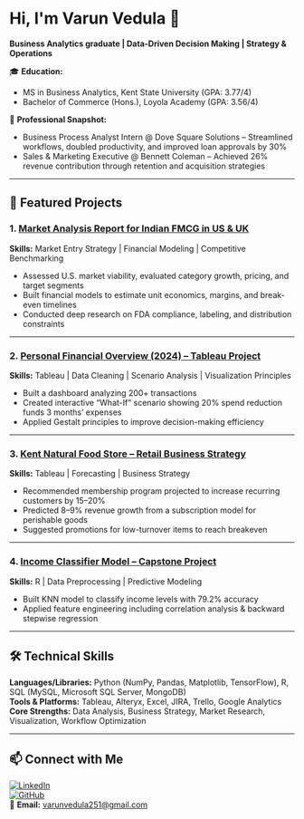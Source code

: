 # Hi, I'm Varun Vedula 👋
**Business Analytics graduate | Data-Driven Decision Making | Strategy & Operations**

🎓 **Education:**  
- MS in Business Analytics, Kent State University (GPA: 3.77/4)  
- Bachelor of Commerce (Hons.), Loyola Academy (GPA: 3.56/4)  

💼 **Professional Snapshot:**  
- Business Process Analyst Intern @ Dove Square Solutions – Streamlined workflows, doubled productivity, and improved loan approvals by 30%  
- Sales & Marketing Executive @ Bennett Coleman – Achieved 26% revenue contribution through retention and acquisition strategies  

---

## 🚀 Featured Projects
### 1. [Market Analysis Report for Indian FMCG in US & UK](link-to-repo)
**Skills:** Market Entry Strategy | Financial Modeling | Competitive Benchmarking  
- Assessed U.S. market viability, evaluated category growth, pricing, and target segments  
- Built financial models to estimate unit economics, margins, and break-even timelines  
- Conducted deep research on FDA compliance, labeling, and distribution constraints  

---

### 2. [Personal Financial Overview (2024) – Tableau Project](link-to-repo)
**Skills:** Tableau | Data Cleaning | Scenario Analysis | Visualization Principles  
- Built a dashboard analyzing 200+ transactions  
- Created interactive “What-If” scenario showing 20% spend reduction funds 3 months’ expenses  
- Applied Gestalt principles to improve decision-making efficiency  

---

### 3. [Kent Natural Food Store – Retail Business Strategy](link-to-repo)
**Skills:** Tableau | Forecasting | Business Strategy  
- Recommended membership program projected to increase recurring customers by 15–20%  
- Predicted 8–9% revenue growth from a subscription model for perishable goods  
- Suggested promotions for low-turnover items to reach breakeven  

---

### 4. [Income Classifier Model – Capstone Project](link-to-repo)
**Skills:** R | Data Preprocessing | Predictive Modeling  
- Built KNN model to classify income levels with 79.2% accuracy  
- Applied feature engineering including correlation analysis & backward stepwise regression  

---

## 🛠 Technical Skills
**Languages/Libraries:** Python (NumPy, Pandas, Matplotlib, TensorFlow), R, SQL (MySQL, Microsoft SQL Server, MongoDB)  
**Tools & Platforms:** Tableau, Alteryx, Excel, JIRA, Trello, Google Analytics  
**Core Strengths:** Data Analysis, Business Strategy, Market Research, Visualization, Workflow Optimization  

---

## 📫 Connect with Me
[![LinkedIn](https://img.shields.io/badge/LinkedIn-Varun_Vedula-blue)](https://www.linkedin.com/in/vvedula/)  
[![GitHub](https://img.shields.io/badge/GitHub-varunvedula-black)](https://github.com/varunvedula)  
📧 **Email:** varunvedula251@gmail.com
